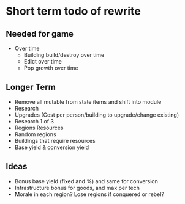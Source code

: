 # Short term todo of rewrite

## Needed for game

- Over time
   - Building build/destroy over time
   - Edict over time
   - Pop growth over time

## Longer Term

- Remove all mutable from state items and shift into module
- Research
- Upgrades (Cost per person/building to upgrade/change existing)
- Research 1 of 3
- Regions Resources
- Random regions
- Buildings that require resources
- Base yield & conversion yield

## Ideas

- Bonus base yield (fixed and %) and same for conversion
- Infrastructure bonus for goods, and max per tech
- Morale in each region? Lose regions if conquered or rebel?
